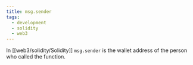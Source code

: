 ```yaml
---
title: msg.sender
tags:
  - development
  - solidity
  - web3
---
```


In [[web3/solidity/Solidity]] `msg.sender` is the wallet address of the person who called the function.
